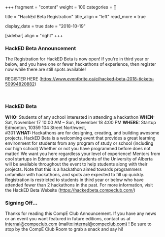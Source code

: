 
+++
fragment = "content"
weight = 100
categories = []

title = "HackEd Beta Registration"
title_align = "left"
read_more = true

display_date = true
date = "2018-10-19" 

[sidebar]
  align = "right"
+++
    

### HackED Beta Announcement

The Registration for HackED Beta is now open! If you're in third year or below, and you have one or fewer hackathons of experience, then register now while there are still spots available!

REGISTER HERE (https://www.eventbrite.ca/e/hacked-beta-2018-tickets-50994820882)


</br>

### HackED Beta


**WHO:** Students of any school interested in attending a hackathon
**WHEN:** Sat, November 17 10:00 AM – Sun, November 18  4:00 PM
**WHERE:** Startup Edmonton, 10359 104 Street Northwest, </br>
#301
**WHAT:** Hackathons are for designing, creating, and building awesome projects. HackED Beta is a welcoming event that provides a great learning environment for students from any program of study or school (including our high school) Whether or not you have programmed before does not matter! We want you here regardless your level of experience! Mentors from cool startups in Edmonton and grad students of the University of Alberta will be available throughout the event to help students along with their projects.
Note that this is a hackathon aimed towards programmers unfamiliar with hackathons, and spots are expected to fill up quickly. Registration is restricted to students in third year or below who have attended fewer than 2 hackathons in the past.
For more information, visit the HackED Beta Website (https://hackedbeta.compeclub.com/)



### Signing Off...

Thanks for reading this CompE Club Announcement. If you have any news or an event you want featured in future editions, contact us at internal@compeclub.com (mailto:internal@compeclub.com) !  Be sure to stop by the CompE Club Room to grab a snack and say hi!

</br>
